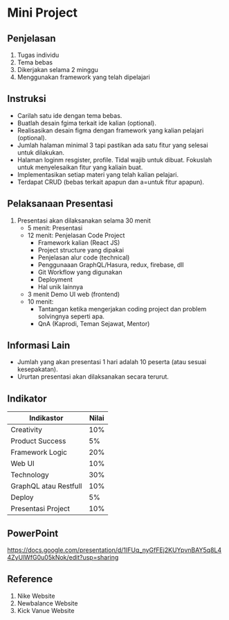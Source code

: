 # Mini Project

## Penjelasan

1. Tugas individu
2. Tema bebas
3. Dikerjakan selama 2 minggu
4. Menggunakan framework yang telah dipelajari

## Instruksi

- Carilah satu ide dengan tema bebas.
- Buatlah desain fgima terkait ide kalian (optional).
- Realisasikan desain figma dengan framework yang kalian pelajari (optional).
- Jumlah halaman minimal 3 tapi pastikan ada satu fitur yang selesai untuk dilakukan.
- Halaman loginm resgister, profile. Tidal wajib untuk dibuat. Fokuslah untuk menyelesaikan fitur yang kaliain buat.
- Implementasikan setiap materi yang telah kalian pelajari.
- Terdapat CRUD (bebas terkait apapun dan a=untuk fitur apapun).

## Pelaksanaan Presentasi

1. Presentasi akan dilaksanakan selama 30 menit
   - 5 menit: Presentasi
   - 12 menit: Penjelasan Code Project
     - Framework kalian (React JS)
     - Project structure yang dipakai
     - Penjelasan alur code (technical)
     - Penggunaaan GraphQL/Hasura, redux, firebase, dll
     - Git Workflow yang digunakan
     - Deployment
     - Hal unik lainnya
   - 3 menit Demo UI web (frontend)
   - 10 menit:
     - Tantangan ketika mengerjakan coding project dan problem solvingnya seperti apa.
     - QnA (Kaprodi, Teman Sejawat, Mentor)

## Informasi Lain

- Jumlah yang akan presentasi 1 hari adalah 10 peserta (atau sesuai kesepakatan).
- Ururtan presentasi akan dilaksanakan secara terurut.

## Indikator

| Indikastor            | Nilai |
| --------------------- | ----- |
| Creativity            | 10%   |
| Product Success       | 5%    |
| Framework Logic       | 20%   |
| Web UI                | 10%   |
| Technology            | 30%   |
| GraphQL atau Restfull | 10%   |
| Deploy                | 5%    |
| Presentasi Project    | 10%   |

## PowerPoint

https://docs.google.com/presentation/d/1IFUq_nyGfFEj2KUYpvnBAY5q8L44ZyUlWfG0u05kNok/edit?usp=sharing

## Reference

1. Nike Website
2. Newbalance Website
3. Kick Vanue Website

